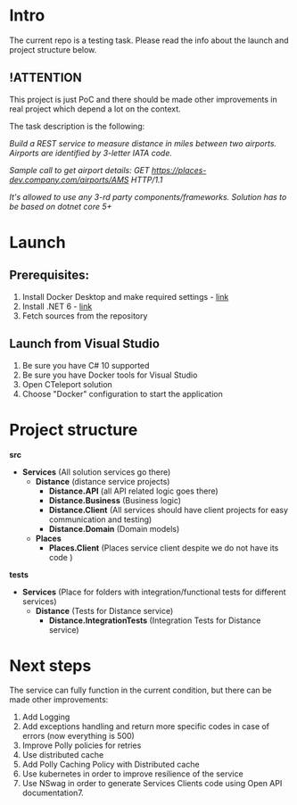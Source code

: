 # Intro
The current repo is a testing task. Please read the info about the launch and project structure below. 

## !ATTENTION
This project is just PoC and there should be made other improvements in real project which depend a lot on the context.

The task description is the following:

<i>Build a REST service to measure distance in miles between two airports. Airports are identified by 3-letter IATA code.

Sample call to get airport details:
GET https://places-dev.company.com/airports/AMS HTTP/1.1

It's allowed to use any 3-rd party components/frameworks.
Solution has to be based on dotnet core 5+
</i>

# Launch
## Prerequisites:
1. Install Docker Desktop and make required settings - [link](https://www.docker.com/products/docker-desktop)
2. Install .NET 6 - [link](https://dotnet.microsoft.com/en-us/download/dotnet/6.0)
3. Fetch sources from the repository

## Launch from Visual Studio
1. Be sure you have C# 10 supported
2. Be sure you have Docker tools for Visual Studio
3. Open CTeleport solution
4. Choose "Docker" configuration to start the application

# Project structure
<b>src</b>
- <b>Services</b> (All solution services go there)
  - <b>Distance</b> (distance service projects)
    - <b>Distance.API</b>      (all API related logic goes there)
    - <b>Distance.Business</b> (Business logic)
    - <b>Distance.Client</b>   (All services should have client projects for easy communication and testing)
    - <b>Distance.Domain</b>   (Domain models)
  - <b>Places</b>
    - <b>Places.Client</b>     (Places service client despite we do not have its code )

<b>tests</b> 
 - <b>Services</b> (Place for folders with integration/functional tests for different services)
   - <b>Distance</b> (Tests for Distance service)
     - <b>Distance.IntegrationTests</b> (Integration Tests for Distance service)


# Next steps
The service can fully function in the current condition, but there can be made other improvements:
1. Add Logging
2. Add exceptions handling and return more specific codes in case of errors (now everything is 500)
3. Improve Polly policies for retries
4. Use distributed cache
5. Add Polly Caching Policy with Distributed cache
6. Use kubernetes in order to improve resilience of the service
7. Use NSwag in order to generate Services Clients code using Open API documentation7. 
